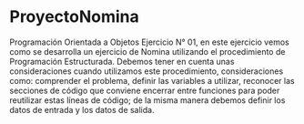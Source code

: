 # ProyectoNomina
Programación Orientada a Objetos
Ejercicio N° 01, en este ejercicio vemos como se desarrolla un ejercicio de Nomina utilizando el procedimiento de 
Programación Estructurada. Debemos tener en cuenta unas consideraciones cuando utilizamos este procedimiento, 
consideraciones como: comprender el problema, definir las variables a utilizar, reconocer las secciones de código
que conviene encerrar entre funciones para poder reutilizar estas líneas de código; de la misma manera debemos definir 
los datos de entrada y los datos de salida.

